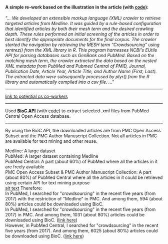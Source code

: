 #### A simple re-work based on the illustration in the article (with [code](learning_crawler_xml_etc.R)):
*"... We developed an extensible markup language (XML) crawler to retrieve targeted articles from Medline. It was guided by a rule-based configuration that identified articles by both their mesh term and the desired crawling depth. These rules performed an initial screening of the articles in order to best identify the appropriate documents for the final corpus. The crawler started the navigation by retrieving the MESH term “Crowdsourcing” using rentrez() from the XML library in R. This program harnesses NCBI's EUtils API for parsing databases such as GenBank and PubMed. Based on the matching mesh term, the crawler extracted the data based on the nested XML metadata from PubMed and Pubmed Central of PMID, Journal, Publication Date, Article Year, Article Title, and Author Name (First, Last). The extracted data were subsequently processed by plyr() from the R library and automatically compiled into a csv file. ..."*

---

[link to potential cs co-workers](https://gmuedu-my.sharepoint.com/:w:/g/personal/zxu27_gmu_edu/EaXsDAZUecdKpsOM8p5fVywBfUYG_nrvpDEFhynHqcWArA?e=8yTc4z)

---

Used [**BioC API**](https://www.ncbi.nlm.nih.gov/research/bionlp/APIs/BioC-PMC/) (with [code](pubmed_xml_crawler.R)) to extract selected .xml files from PubMed Central Open Access database.

---
<!-- ![alt text](https://github.com/Lofia/Article_Crowdsourcing/blob/main/crawler/Screenshot_medline.png) -->

By using the BioC API, the downloaded articles are from PMC Open Access Subset and the PMC Author Manuscript Collection. Not all articles in PMC are available for text mining and other reuse.

Medline: A large dataset  
PubMed: A larger dataset containing Medline  
PubMed Central: A part (about 60%) of PubMed where all the articles in it are freely available  
PMC Open Access Subset & PMC Author Manuscript Collection: A part (about 80%) of PubMed Central where all the articles in it could be retrieved using certain API for text mining purpose    
[alt text](https://github.com/Lofia/Article_Crowdsourcing/blob/main/crawler/relation_graph.png)
Therefore:  
In PubMed, I searched for "crowdsourcing" in the recent five years (from 2017) with the restriction of "Medline" in PMC. And among them, 594 (about 80%) articles could be downloaded using BioC.  
In PubMed, I searched for "crowdsourcing" in the recent five years (from 2017) in PMC. And among them, 1031 (about 80%) articles could be downloaded using BioC. ([link here](https://pubmed.ncbi.nlm.nih.gov/?term=crowdsourcing&filter=simsearch2.ffrft&filter=datesearch.y_5&sort=date&sort_order=asc))  
However, in PubMed Central, I searched for "crowdsourcing" in the recent five years (from 2017). And among them, 6025 (about 80%) articles could be downloaded using BioC. ([link here](https://www.ncbi.nlm.nih.gov/pmc/?term=crowdsourcing))
